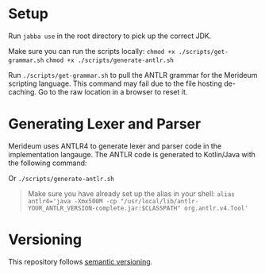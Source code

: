 # Setup
Run `jabba use` in the root directory to pick up the correct JDK.

Make sure you can run the scripts locally:
`chmod +x ./scripts/get-grammar.sh`
`chmod +x ./scripts/generate-antlr.sh`

Run `./scripts/get-grammar.sh` to pull the ANTLR grammar for the Merideum scripting language. 
This command may fail due to the file hosting de-caching. 
Go to the raw location in a browser to reset it.

# Generating Lexer and Parser
Merideum uses ANTLR4 to generate lexer and parser code in the implementation langauge. The ANTLR code is generated to Kotlin/Java with the following command:

Or `./scripts/generate-antlr.sh`

> Make sure you have already set up the alias in your shell: `alias antlr4='java -Xmx500M -cp "/usr/local/lib/antlr-YOUR_ANTLR_VERSION-complete.jar:$CLASSPATH" org.antlr.v4.Tool'`

# Versioning
This repository follows [semantic versioning](https://semver.org/).
